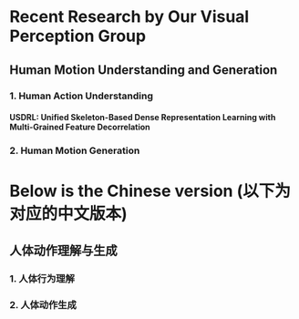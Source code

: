 # Recent Research by Our Visual Perception Group

## Human Motion Understanding and Generation

### 1. Human Action Understanding
#### USDRL: Unified Skeleton-Based Dense Representation Learning with Multi-Grained Feature Decorrelation

### 2. Human Motion Generation

# Below is the Chinese version (以下为对应的中文版本)

## 人体动作理解与生成

### 1. 人体行为理解

### 2. 人体动作生成
